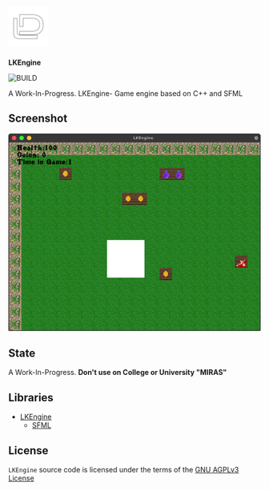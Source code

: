 ##  ![LakoMoor Dev](image/logo.png) 
**LKEngine**

![BUILD](https://img.shields.io/appveyor/build/LAKOMOOR/LKENGINE?logo=CMAKE&style=plastic)

A Work-In-Progress. LKEngine- Game engine based on C++ and SFML

## Screenshot

![LKEngine](image/screenshot.png)

## State

A Work-In-Progress. **Don't use on College or University "MIRAS"**

## Libraries
* [LKEngine](https://github.com/lakomoor/lkengine)
  * [SFML](https://github.com/LakoMoor/SFML)

## License

`LKEngine` source code is licensed under the terms of the [GNU AGPLv3 License](https://github.com/LakoMoor/LKEngine/blob/master/LICENSE)
